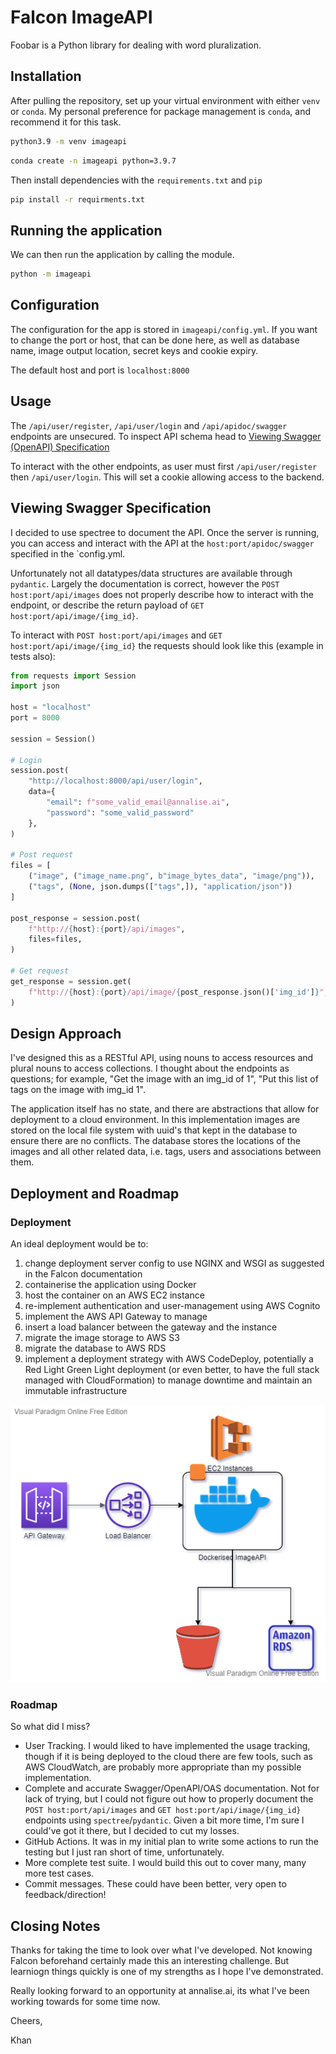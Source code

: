 # Falcon ImageAPI

Foobar is a Python library for dealing with word pluralization.

## Installation

After pulling the repository, set up your virtual environment with either `venv` or `conda`. My personal preference for package management is `conda`, and recommend it for this task.

```bash
python3.9 -m venv imageapi
```

```bash
conda create -n imageapi python=3.9.7
```

Then install dependencies with the `requirements.txt` and `pip`

```bash
pip install -r requirments.txt
```

## Running the application

We can then run the application by calling the module.

```bash
python -m imageapi
```

## Configuration

The configuration for the app is stored in `imageapi/config.yml`. If you want to change the port or host, that can be done here, as well as database name, image output location, secret keys and cookie expiry.

The default host and port is `localhost:8000`

## Usage

The `/api/user/register`, `/api/user/login` and `/api/apidoc/swagger` endpoints are unsecured. To inspect API schema head to [Viewing Swagger (OpenAPI) Specification](#viewing-swagger-specification)

To interact with the other endpoints, as user must first `/api/user/register` then
`/api/user/login`. This will set a cookie allowing access to the backend.

## Viewing Swagger Specification

I decided to use spectree to document the API. Once the server is running, you can access and interact with the API at the `host:port/apidoc/swagger` specified in the `config.yml.

Unfortunately not all datatypes/data structures are available through `pydantic`. Largely the documentation is correct, however the `POST host:port/api/images` does not properly describe how to interact with the endpoint, or describe the return payload of `GET host:port/api/image/{img_id}`.

To interact with `POST host:port/api/images` and `GET host:port/api/image/{img_id}` the requests should look like this (example in tests also):

```python
from requests import Session
import json

host = "localhost"
port = 8000

session = Session()

# Login
session.post(
    "http://localhost:8000/api/user/login",
    data={
        "email": f"some_valid_email@annalise.ai",
        "password": "some_valid_password"
    },
)

# Post request
files = [
    ("image", ("image_name.png", b"image_bytes_data", "image/png")),
    ("tags", (None, json.dumps(["tags",]), "application/json"))
]

post_response = session.post(
    f"http://{host}:{port}/api/images",
    files=files,
)

# Get request
get_response = session.get(
    f"http://{host}:{port}/api/image/{post_response.json()['img_id']}",
)
```


## Design Approach

I've designed this as a RESTful API, using nouns to access resources and plural nouns to access collections. I thought about the endpoints as questions; for example, "Get the image with an img_id of 1", "Put this list of tags on the image with img_id 1". 

The application itself has no state, and there are abstractions that allow for deployment to a cloud environment. In this implementation images are stored on the local file system with uuid's that kept in the database to ensure there are no conflicts. The database stores the locations of the images and all other related data, i.e. tags, users and associations between them.

## Deployment and Roadmap

### Deployment

An ideal deployment would be to:
1. change deployment server config to use NGINX and WSGI as suggested in the Falcon documentation
2. containerise the application using Docker
3. host the container on an AWS EC2 instance
4. re-implement authentication and user-management using AWS Cognito
5. implement the AWS API Gateway to manage
6. insert a load balancer between the gateway and the instance
7. migrate the image storage to AWS S3
8. migrate the database to AWS RDS
9. implement a deployment strategy with AWS CodeDeploy, potentially a Red Light Green Light deployment (or even better, to have the full stack managed with CloudFormation) to manage downtime and maintain an immutable infrastructure

![](docs/ArchitectureDiagram.png)

### Roadmap

So what did I miss? 
* User Tracking. I would liked to have implemented the usage tracking, though if it is being deployed to the cloud there are few tools, such as AWS CloudWatch, are probably more appropriate than my possible implementation.
* Complete and accurate Swagger/OpenAPI/OAS documentation. Not for lack of trying, but I could not figure out how to properly document the  `POST host:port/api/images`
  and `GET host:port/api/image/{img_id}` endpoints using `spectree`/`pydantic`. Given a bit more time, I'm sure I could've got it there, but I decided to cut my losses.
* GitHub Actions. It was in my initial plan to write some actions to run the testing but I just ran short of time, unfortunately.
* More complete test suite. I would build this out to cover many, many more test cases.
* Commit messages. These could have been better, very open to feedback/direction!

## Closing Notes

Thanks for taking the time to look over what I've developed. Not knowing Falcon beforehand certainly made this an interesting challenge. But learniogn things quickly is one of my strengths as I hope I've demonstrated.

Really looking forward to an opportunity at annalise.ai, its what I've been working towards for some time now.

Cheers,

Khan




